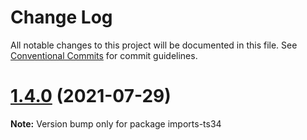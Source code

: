 # Change Log

All notable changes to this project will be documented in this file.
See [Conventional Commits](https://conventionalcommits.org) for commit guidelines.

# [1.4.0](https://github.com/matteobruni/tsparticles/compare/imports-ts34@1.3.0...imports-ts34@1.4.0) (2021-07-29)

**Note:** Version bump only for package imports-ts34
